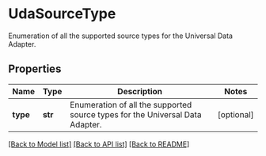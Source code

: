 # UdaSourceType

Enumeration of all the supported source types for the Universal Data Adapter.

## Properties
Name | Type | Description | Notes
------------ | ------------- | ------------- | -------------
**type** | **str** | Enumeration of all the supported source types for the Universal Data Adapter. | [optional] 

[[Back to Model list]](../README.md#documentation-for-models) [[Back to API list]](../README.md#documentation-for-api-endpoints) [[Back to README]](../README.md)


